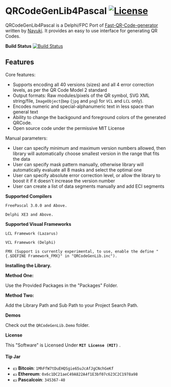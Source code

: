 # QRCodeGenLib4Pascal [![License](http://img.shields.io/badge/license-MIT-green.svg)](https://github.com/Xor-el/QRCodeGenLib4Pascal/blob/master/LICENSE)
QRCodeGenLib4Pascal is a Delphi/FPC Port of [Fast-QR-Code-generator](https://www.nayuki.io/page/fast-qr-code-generator-library) written by [Nayuki](https://www.nayuki.io/). It provides an easy to use interface for generating QR Codes.

**Build Status**
[![Build Status](https://github.com/Xor-el/QRCodeGenLib4Pascal/actions/workflows/make.yml/badge.svg)](https://github.com/Xor-el/QRCodeGenLib4Pascal/actions/workflows/make.yml)

Features
--------

Core features:

* Supports encoding all 40 versions (sizes) and all 4 error correction levels, as per the QR Code Model 2 standard
* Output formats: Raw modules/pixels of the QR symbol, SVG XML string/file, `ImageObject`(`bmp` (`jpg` and `png`) for `VCL` and `LCL` only).
* Encodes numeric and special-alphanumeric text in less space than general text
* Ability to change the backgound and foreground colors of the generated QRCode.
* Open source code under the permissive MIT License

Manual parameters:

* User can specify minimum and maximum version numbers allowed, then library will automatically choose smallest version in the range that fits the data
* User can specify mask pattern manually, otherwise library will automatically evaluate all 8 masks and select the optimal one
* User can specify absolute error correction level, or allow the library to boost it if it doesn't increase the version number
* User can create a list of data segments manually and add ECI segments

**Supported Compilers**
 
    FreePascal 3.0.0 and Above.
    
    Delphi XE3 and Above.
    
**Supported Visual Frameworks**
 
    LCL Framework (Lazarus)
    
    VCL Framework (Delphi)
    
    FMX (Support is currently experimental, to use, enable the define "{.$DEFINE Framework_FMX}" in "QRCodeGenLib.inc").

**Installing the Library.**

**Method One:**

 Use the Provided Packages in the "Packages" Folder.

**Method Two:**

 Add the Library Path and Sub Path to your Project Search Path.

**Demos**

 Check out the `QRCodeGenLib.Demo` folder.

**License**

This "Software" is Licensed Under  **`MIT License (MIT)`** .

#### Tip Jar
* :dollar: **Bitcoin**: `1MhFfW7tDuEHQSgie65uJcAfJgCNchGeKf`
* :euro: **Ethereum**: `0x6c1DC21aeC49A822A4f1E3bf07c623C2C1978a98`
* :pound: **Pascalcoin**: `345367-40`
